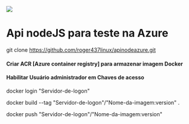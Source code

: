 ![](https://awik.io/wp-content/uploads/2020/06/node-express-web-server.png)

# Api nodeJS para teste na Azure

git clone https://github.com/roger437linux/apinodeazure.git

#### Criar ACR [Azure container registry] para armazenar imagem Docker

#### Habilitar Usuário administrador em Chaves de acesso

docker login "Servidor-de-logon"

docker build --tag "Servidor-de-logon"/"Nome-da-imagem:version" .

docker push "Servidor-de-logon"/"Nome-da-imagem:version"
